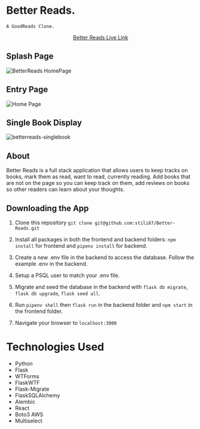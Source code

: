 # Better Reads.
    A GoodReads Clone. 
    
 <p align=center><a href='https://better-reads-aa.herokuapp.com/'>Better Reads Live Link</a></p>

## Splash Page

![BetterReads HomePage](https://user-images.githubusercontent.com/59978288/184771763-49df30f6-cf2f-438d-a60f-212b3c99d410.png)



## Entry Page


![Home Page](https://user-images.githubusercontent.com/59978288/184771059-a22ed255-7f26-499a-969e-eedad04d2324.png)


## Single Book Display

![betterreads-singlebook](https://user-images.githubusercontent.com/59179145/176922437-e6499994-0a06-4c48-8129-cc17c8069bd3.png)

## About

Better Reads is a full stack application that allows users to keep tracks on books, mark them as read, want to read, currently reading. Add books that are not on the page so you can keep track on them, add reviews on books so other readers can learn about your thoughts.

## Downloading the App
  1. Clone this repository 
  `git clone git@github.com:stili87/Better-Reads.git`
  
  2. Install all packages in both the frontend and backend folders: `npm install` for frontend and `pipenv install` for backend.
  
  3. Create a new .env file in the backend to access the database.  Follow the example .env in the backend. 
  
  4. Setup a PSQL user to match your .env file.
  
  5. Migrate and seed the database in the backend with `flask db migrate`, `flask db upgrade`, `flask seed all`.
  
  6. Run `pipenv shell` then `flask run` in the backend folder and `npm start` in the frontend folder. 
  
  7. Navigate your browser to `localhost:3000`

# Technologies Used

- Python
- Flask
- WTForms
- FlaskWTF
- Flask-Migrate
- FlaskSQLAlchemy
- Alembic
- React
- Boto3 AWS
- Multiselect
